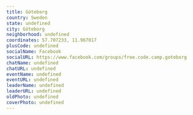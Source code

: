 ```yaml
---
title: Göteborg
country: Sweden
state: undefined
city: Göteborg
neighborhood: undefined
coordinates: 57.707233, 11.967017
plusCode: undefined
socialName: Facebook
socialURL: https://www.facebook.com/groups/free.code.camp.goteborg
chatName: undefined
chatURL: undefined
eventName: undefined
eventURL: undefined
leaderName: undefined
leaderURL: undefined
oldPhoto: undefined
coverPhoto: undefined
---
```

